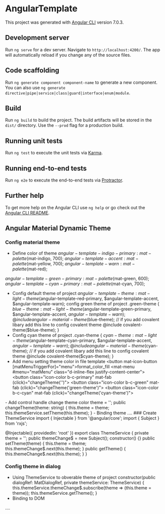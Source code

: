 # AngularTemplate

This project was generated with [Angular CLI](https://github.com/angular/angular-cli) version 7.0.3.

## Development server

Run `ng serve` for a dev server. Navigate to `http://localhost:4200/`. The app will automatically reload if you change any of the source files.

## Code scaffolding

Run `ng generate component component-name` to generate a new component. You can also use `ng generate directive|pipe|service|class|guard|interface|enum|module`.

## Build

Run `ng build` to build the project. The build artifacts will be stored in the `dist/` directory. Use the `--prod` flag for a production build.

## Running unit tests

Run `ng test` to execute the unit tests via [Karma](https://karma-runner.github.io).

## Running end-to-end tests

Run `ng e2e` to execute the end-to-end tests via [Protractor](http://www.protractortest.org/).

## Further help

To get more help on the Angular CLI use `ng help` or go check out the [Angular CLI README](https://github.com/angular/angular-cli/blob/master/README.md).

## Angular Material Dynamic Theme
### Config material theme
- Define color of theme
$angular-template-indigo-primary: mat-palette($mat-indigo, 700);
$angular-template-accent: mat-palette($mat-yellow, 700);
$angular-template-warn: mat-palette($mat-red);

$angular-template-green-primary: mat-palette($mat-green, 600);
$angular-template-cyan-primary: mat-palette($mat-cyan, 700);

- Config default theme of project
$angular-template-theme: mat-light-theme($angular-template-red-primary, $angular-template-accent, $angular-template-warn);
config green theme of project
.green-theme {
  $blue-theme: mat-light-theme($angular-template-green-primary, $angular-template-accent, $angular-template-warn);
  @include angular-material-theme($blue-theme);
  // if you add covalent libary add this line to config covalent theme
  @include covalent-theme($blue-theme);
}
- Config cyan theme of project
.cyan-theme {
  $cyan-theme: mat-light-theme($angular-template-cyan-primary, $angular-template-accent, $angular-template-warn);
  @include angular-material-theme($cyan-theme);
  // if you add covalent libary add this line to config covalent theme
  @include covalent-theme($cyan-theme);
}
- Add menu setting theme color in file template
<button mat-icon-button [matMenuTriggerFor]="menu"><mat-icon>format_color_fill</mat-icon></button>
<mat-menu #menu="matMenu" class="d-inline-flex justify-content-center">
  <button class="icon-color b-c-primary" mat-fab (click)="changeTheme('')"></button>
  <button class="icon-color b-c-green" mat-fab (click)="changeTheme('green-theme')"></button>
  <button class="icon-color b-c-cyan" mat-fab (click)="changeTheme('cyan-theme')"></button>
</mat-menu>
- Add control handle change theme color
theme = '';
public changeTheme(theme: string) {
this.theme = theme;
this.themeService.setTheme(this.theme);
}
- Binding theme
<mat-sidenav-container [ngClass]="theme">
....
</mat-sidenav-container>
### Create ThemeService
import { Injectable } from '@angular/core';
import { Subject } from 'rxjs';

@Injectable({ providedIn: 'root' })
export class ThemeService {
  private theme = '';
  public themeChange$ = new Subject<string>();
  constructor() {}
  public setTheme(theme) {
    this.theme = theme;
    this.themeChange$.next(this.theme);
  }
  public getTheme() {
    this.themeChange$.next(this.theme);
  }
}
### Config theme in dialog
- Using ThemeService to obverable theme of project
  constructor(public dialogRef: MatDialogRef<DialogDynamicThemeComponent>, private themeService: ThemeService) {
    this.themeService.themeChange$.subscribe(theme => (this.theme = theme));
    this.themeService.getTheme();
  }
- Binding to DOM
<div [ngClass]="theme">
  ....
</div>
